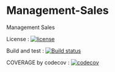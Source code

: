 # Management-Sales
Management Sales

License : [![license](https://img.shields.io/github/license/trungngotdt/Management-Sales.svg)](https://github.com/trungngotdt/Management-Sales/tree/master)

Build and test : [![Build status](https://ci.appveyor.com/api/projects/status/2dvxed9hx83wtvyt?svg=true)](https://ci.appveyor.com/project/trungngotdt/management-sales)


COVERAGE by codecov : [![codecov](https://codecov.io/gh/trungngotdt/Management-Sales/branch/master/graph/badge.svg)](https://codecov.io/gh/trungngotdt/Management-Sales)
